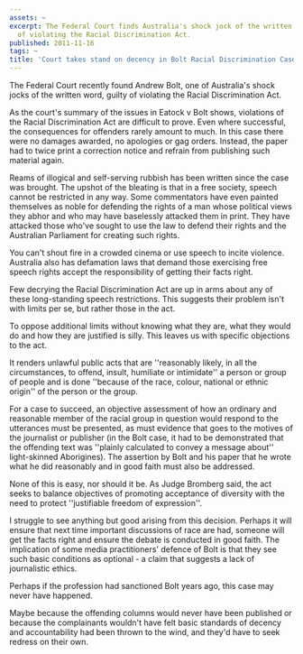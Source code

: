 ```yaml
---
assets: ~
excerpt: The Federal Court finds Australia's shock jock of the written word guilty
  of violating the Racial Discrimination Act.
published: 2011-11-16
tags: ~
title: 'Court takes stand on decency in Bolt Racial Discrimination Case '
---
```

The Federal Court recently found Andrew Bolt, one of Australia's shock jocks of the written word, guilty of violating the Racial Discrimination Act.

As the court's summary of the issues in Eatock v Bolt shows, violations of the Racial Discrimination Act are difficult to prove. Even where successful, the consequences for offenders rarely amount to much. In this case there were no damages awarded, no apologies or gag orders. Instead, the paper had to twice print a correction notice and refrain from publishing such material again.

Reams of illogical and self-serving rubbish has been written since the case was brought. The upshot of the bleating is that in a free society, speech cannot be restricted in any way. Some commentators have even painted themselves as noble for defending the rights of a man whose political views they abhor and who may have baselessly attacked them in print. They have attacked those who've sought to use the law to defend their rights and the Australian Parliament for creating such rights.

You can't shout fire in a crowded cinema or use speech to incite violence. Australia also has defamation laws that demand those exercising free speech rights accept the responsibility of getting their facts right.

Few decrying the Racial Discrimination Act are up in arms about any of these long-standing speech restrictions. This suggests their problem isn't with limits per se, but rather those in the act.

To oppose additional limits without knowing what they are, what they would do and how they are justified is silly. This leaves us with specific objections to the act.

It renders unlawful public acts that are ''reasonably likely, in all the circumstances, to offend, insult, humiliate or intimidate'' a person or group of people and is done ''because of the race, colour, national or ethnic origin'' of the person or the group.

For a case to succeed, an objective assessment of how an ordinary and reasonable member of the racial group in question would respond to the utterances must be presented, as must evidence that goes to the motives of the journalist or publisher (in the Bolt case, it had to be demonstrated that the offending text was ''plainly calculated to convey a message about'' light-skinned Aborigines). The assertion by Bolt and his paper that he wrote what he did reasonably and in good faith must also be addressed.

None of this is easy, nor should it be. As Judge Bromberg said, the act seeks to balance objectives of promoting acceptance of diversity with the need to protect ''justifiable freedom of expression''.

I struggle to see anything but good arising from this decision. Perhaps it will ensure that next time important discussions of race are had, someone will get the facts right and ensure the debate is conducted in good faith. The implication of some media practitioners' defence of Bolt is that they see such basic conditions as optional - a claim that suggests a lack of journalistic ethics.

Perhaps if the profession had sanctioned Bolt years ago, this case may never have happened.

Maybe because the offending columns would never have been published or because the complainants wouldn't have felt basic standards of decency and accountability had been thrown to the wind, and they'd have to seek redress on their own.
